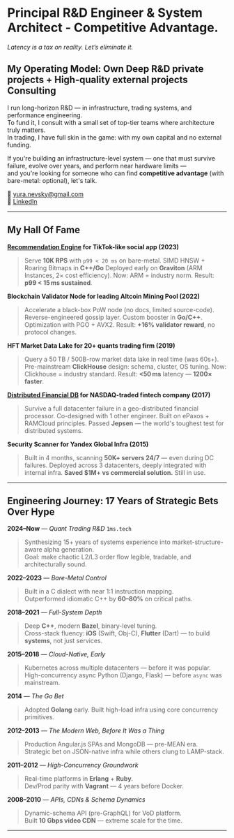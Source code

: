 # Principal R&D Engineer & System Architect - Competitive Advantage. 
*Latency is a tax on reality. Let’s eliminate it.*

## My Operating Model: Own Deep R&D private projects + High-quality external projects Consulting

I run long-horizon R&D — in infrastructure, trading systems, and performance engineering.  
To fund it, I consult with a small set of top-tier teams where architecture truly matters.  
In trading, I have full skin in the game: with my own capital and no external funding.
  
If you're building an infrastructure-level system — one that must survive failure, evolve over years, and perform near hardware limits —  
and you're looking for someone who can find **competitive advantage** (with bare-metal: optional), let's talk.

📧 yura.nevsky@gmail.com  
🔗 [LinkedIn](https://linkedin.com/in/korzhenevski)

---

## My Hall Of Fame

**[Recommendation Engine](https://github.com/korzhenevski/korzhenevski/blob/master/RecEngine.md) for TikTok-like social app (2023)**
> Serve **10K RPS** with `p99 < 20 ms` on bare-metal.
> SIMD HNSW + Roaring Bitmaps in **C++/Go**
> Deployed early on **Graviton** (ARM Instances, 2× cost efficiency). Now: ARM = industry norm.
> Result: **p99 < 15 ms sustained**.

**Blockchain Validator Node for leading Altcoin Mining Pool (2022)**
> Accelerate a black-box PoW node (no docs, limited source-code).
> Reverse-engineered gossip layer. Custom booster in **Go/C++**. Optimization with PGO + AVX2.
> Result: **+16% validator reward**, no protocol changes.

**HFT Market Data Lake for 20+ quants trading firm (2019)**
> Query a 50 TB / 500B-row market data lake in real time (was 60s+).
> Pre-mainstream **ClickHouse** design: schema, cluster, OS tuning. Now: Clickhouse = industry standard.
> Result: **<50 ms** latency — **1200× faster**. 

**[Distributed Financial DB](https://github.com/korzhenevski/korzhenevski/blob/master/AsgardDB.md) for NASDAQ-traded fintech company (2017)**
> Survive a full datacenter failure in a geo-distributed financial processor.
> Co-designed with 1 other engineer. Built on ePaxos + RAMCloud principles.
> Passed **Jepsen** — the world's toughest test for distributed systems.

**Security Scanner for Yandex Global Infra (2015)**
> Built in 4 months, scanning **50K+ servers 24/7** — even during DC failures.
> Deployed across 3 datacenters, deeply integrated with internal infra.
> **Saved $1M+ vs commercial solution.** Still in use.

---

## Engineering Journey: 17 Years of Strategic Bets Over Hype

**2024–Now** — *Quant Trading R&D* `1ms.tech`  
> Synthesizing 15+ years of systems experience into market-structure-aware alpha generation.  
> Goal: make chaotic L2/L3 order flow legible, tradable, and architecturally sound.

**2022–2023** — *Bare-Metal Control*  
> Built in a C dialect with near 1:1 instruction mapping.  
> Outperformed idiomatic C++ by **60–80%** on critical paths.

**2018–2021** — *Full-System Depth*  
> Deep **C++**, modern **Bazel**, binary-level tuning.  
> Cross-stack fluency: **iOS** (Swift, Obj-C), **Flutter** (Dart) — to build **systems**, not just services.

**2015–2018** — *Cloud-Native, Early*  
> Kubernetes across multiple datacenters — before it was popular.  
> High-concurrency async Python (Django, Flask) — before `async` was mainstream.

**2014** — *The Go Bet*  
> Adopted **Golang** early. Built high-load infra using core concurrency primitives.

**2012–2013** — *The Modern Web, Before It Was a Thing*  
> Production Angular.js SPAs and MongoDB — pre-MEAN era.  
> Strategic bet on JSON-native infra while others clung to LAMP-stack.

**2011–2012** — *High-Concurrency Groundwork*  
> Real-time platforms in **Erlang** + **Ruby**.  
> Dev/Prod parity with **Vagrant** — 4 years before Docker.

**2008–2010** — *APIs, CDNs & Schema Dynamics*  
> Dynamic-schema API (pre-GraphQL) for VoD platform.  
> Built **10 Gbps video CDN** — extreme scale for the time.

---

